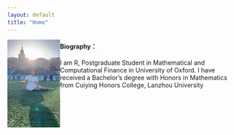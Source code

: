 ```yaml
---
layout: default
title: "Home"
---
```


<img align="left" width="120" height="200" src="https://github.com/RZRuiZhang/RZRuiZhang.github.io/blob/master/rui.jpeg">



#### Biography：

I am R, Postgraduate Student in Mathematical and Computational Finance in University of Oxford. I have received a Bachelor’s degree with Honors in Mathematics from Cuiying Honors College, Lanzhou University

